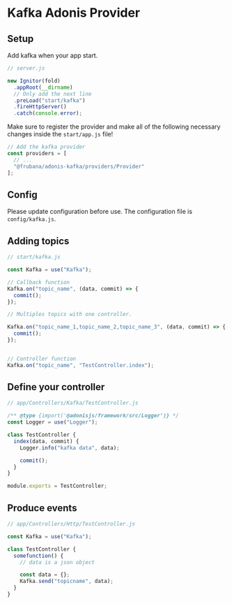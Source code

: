 # Kafka Adonis Provider

## Setup

Add kafka when your app start.

```js
// server.js

new Ignitor(fold)
  .appRoot(__dirname)
  // Only add the next line
  .preLoad("start/kafka")
  .fireHttpServer()
  .catch(console.error);
```

Make sure to register the provider and make all of the following necessary changes inside the `start/app.js` file!

```js
// Add the kafka provider
const providers = [
  // ...
  "@frubana/adonis-kafka/providers/Provider"
];
```

## Config

Please update configuration before use. The configuration file is `config/kafka.js`.

## Adding topics

```js
// start/kafka.js

const Kafka = use("Kafka");

// Callback function
Kafka.on("topic_name", (data, commit) => {
  commit();
});

// Multiples topics with one controller.

Kafka.on("topic_name_1,topic_name_2,topic_name_3", (data, commit) => {
  commit();
});


// Controller function
Kafka.on("topic_name", "TestController.index");
```

## Define your controller

```js
// app/Controllers/Kafka/TestController.js

/** @type {import('@adonisjs/framework/src/Logger')} */
const Logger = use("Logger");

class TestController {
  index(data, commit) {
    Logger.info("kafka data", data);

    commit();
  }
}

module.exports = TestController;
```

## Produce events

```js
// app/Controllers/Http/TestController.js

const Kafka = use("Kafka");

class TestController {
  somefunction() {
    // data is a json object

    const data = {};
    Kafka.send("topicname", data);
  }
}
```
